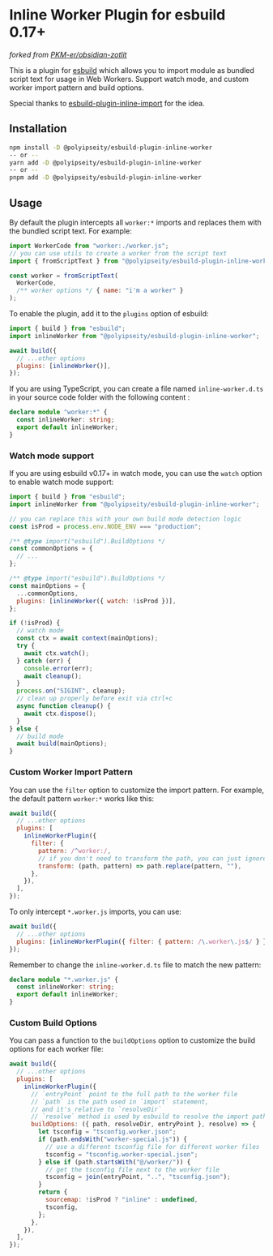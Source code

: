 # Inline Worker Plugin for esbuild 0.17+

_forked from [PKM-er/obsidian-zotlit](https://github.com/PKM-er/obsidian-zotlit/tree/160842953d29520ad8507f99ba5e1dd51ae75885/utils/esbuild-inline-worker)_

This is a plugin for [esbuild](https://esbuild.github.io) which allows you to import module as bundled script text for usage in Web Workers. Support watch mode, and custom worker import pattern and build options.

Special thanks to [esbuild-plugin-inline-import](https://github.com/mitschabaude/esbuild-plugin-inline-worker) for the idea.

## Installation

```sh
npm install -D @polyipseity/esbuild-plugin-inline-worker
-- or --
yarn add -D @polyipseity/esbuild-plugin-inline-worker
-- or --
pnpm add -D @polyipseity/esbuild-plugin-inline-worker
```

## Usage

By default the plugin intercepts all `worker:*` imports and replaces them with the bundled script text. For example:

```js
import WorkerCode from "worker:./worker.js";
// you can use utils to create a worker from the script text
import { fromScriptText } from "@polyipseity/esbuild-plugin-inline-worker/utils";

const worker = fromScriptText(
  WorkerCode,
  /** worker options */ { name: "i'm a worker" }
);
```

To enable the plugin, add it to the `plugins` option of esbuild:

```js
import { build } from "esbuild";
import inlineWorker from "@polyipseity/esbuild-plugin-inline-worker";

await build({
  // ...other options
  plugins: [inlineWorker()],
});
```

If you are using TypeScript, you can create a file named `inline-worker.d.ts` in your source code folder with the following content :

```ts
declare module "worker:*" {
  const inlineWorker: string;
  export default inlineWorker;
}
```

### Watch mode support

If you are using esbuild v0.17+ in watch mode, you can use the `watch` option to enable watch mode support:

```js
import { build } from "esbuild";
import inlineWorker from "@polyipseity/esbuild-plugin-inline-worker";

// you can replace this with your own build mode detection logic
const isProd = process.env.NODE_ENV === "production";

/** @type import("esbuild").BuildOptions */
const commonOptions = {
  // ...
};

/** @type import("esbuild").BuildOptions */
const mainOptions = {
  ...commonOptions,
  plugins: [inlineWorker({ watch: !isProd })],
};

if (!isProd) {
  // watch mode
  const ctx = await context(mainOptions);
  try {
    await ctx.watch();
  } catch (err) {
    console.error(err);
    await cleanup();
  }
  process.on("SIGINT", cleanup);
  // clean up properly before exit via ctrl+c
  async function cleanup() {
    await ctx.dispose();
  }
} else {
  // build mode
  await build(mainOptions);
}
```

### Custom Worker Import Pattern

You can use the `filter` option to customize the import pattern. For example, the default pattern `worker:*` works like this:

```js
await build({
  // ...other options
  plugins: [
    inlineWorkerPlugin({
      filter: {
        pattern: /^worker:/,
        // if you don't need to transform the path, you can just ignore this option
        transform: (path, pattern) => path.replace(pattern, ""),
      },
    }),
  ],
});
```

To only intercept `*.worker.js` imports, you can use:

```js
await build({
  // ...other options
  plugins: [inlineWorkerPlugin({ filter: { pattern: /\.worker\.js$/ } })],
});
```

Remember to change the `inline-worker.d.ts` file to match the new pattern:

```ts
declare module "*.worker.js" {
  const inlineWorker: string;
  export default inlineWorker;
}
```

### Custom Build Options

You can pass a function to the `buildOptions` option to customize the build options for each worker file:

```js
await build({
  // ...other options
  plugins: [
    inlineWorkerPlugin({
      // `entryPoint` point to the full path to the worker file
      // `path` is the path used in `import` statement,
      // and it's relative to `resolveDir`
      // `resolve` method is used by esbuild to resolve the import paths
      buildOptions: ({ path, resolveDir, entryPoint }, resolve) => {
        let tsconfig = "tsconfig.worker.json";
        if (path.endsWith("worker-special.js")) {
          // use a different tsconfig file for different worker files
          tsconfig = "tsconfig.worker-special.json";
        } else if (path.startsWith("@/worker/")) {
          // get the tsconfig file next to the worker file
          tsconfig = join(entryPoint, "..", "tsconfig.json");
        }
        return {
          sourcemap: !isProd ? "inline" : undefined,
          tsconfig,
        };
      },
    }),
  ],
});
```
